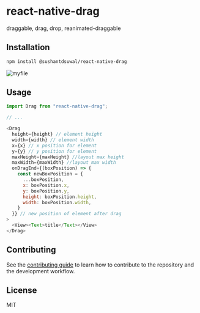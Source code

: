 # react-native-drag

draggable, drag, drop, reanimated-draggable

## Installation

```sh
npm install @sushantdsuwal/react-native-drag
```


![myfile](https://github.com/sushantdsuwal/react-native-drag/blob/main/dragNselect.gif)


## Usage

```js
import Drag from "react-native-drag";

// ...

<Drag
  height={height} // element height
  width={width} // element width
  x={x} // x position for element
  y={y} // y position for element
  maxHeight={maxHeight} //layout max height
  maxWidth={maxWidth} //layout max width
  onDragEnd={(boxPosition) => {
    const newBoxPosition = {
      ...boxPosition,
      x: boxPosition.x,
      y: boxPosition.y,
      height: boxPosition.height,
      width: boxPosition.width,
    }
  }} // new position of element after drag
>
  <View><Text>title</Text></View>
</Drag>

```

## Contributing

See the [contributing guide](CONTRIBUTING.md) to learn how to contribute to the repository and the development workflow.

## License

MIT
